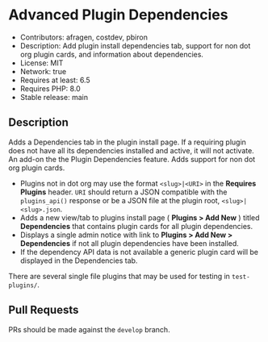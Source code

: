 # Advanced Plugin Dependencies

* Contributors: afragen, costdev, pbiron
* Description: Add plugin install dependencies tab, support for non dot org plugin cards, and information about dependencies.
* License: MIT
* Network: true
* Requires at least: 6.5
* Requires PHP: 8.0
* Stable release: main

## Description

Adds a Dependencies tab in the plugin install page. If a requiring plugin does not have all its dependencies installed and active, it will not activate. An add-on the the Plugin Dependencies feature. Adds support for non dot org plugin cards.

* Plugins not in dot org may use the format `<slug>|<URI>` in the **Requires Plugins** header. `URI` should return a JSON compatible with the `plugins_api()` response or be a JSON file at the plugin root, `<slug>|<slug>.json`.
* Adds a new view/tab to plugins install page ( **Plugins > Add New** ) titled **Dependencies** that contains plugin cards for all plugin dependencies.
* Displays a single admin notice with link to **Plugins > Add New > Dependencies** if not all plugin dependencies have been installed.
* If the dependency API data is not available a generic plugin card will be displayed in the Dependencies tab.

There are several single file plugins that may be used for testing in `test-plugins/`.

## Pull Requests

PRs should be made against the `develop` branch.
